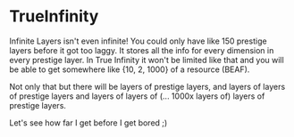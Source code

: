 # TrueInfinity

Infinite Layers isn't even infinite! You could only have like 150 prestige layers before it got too laggy. It stores all the info
for every dimension in every prestige layer. In True Infinity it won't be limited like that and you will be able to get somewhere
like {10, 2, 1000} of a resource (BEAF).

Not only that but there will be layers of prestige layers, and layers of layers of prestige layers and layers of layers of 
(... 1000x layers of) layers of prestige layers.

Let's see how far I get before I get bored ;)
